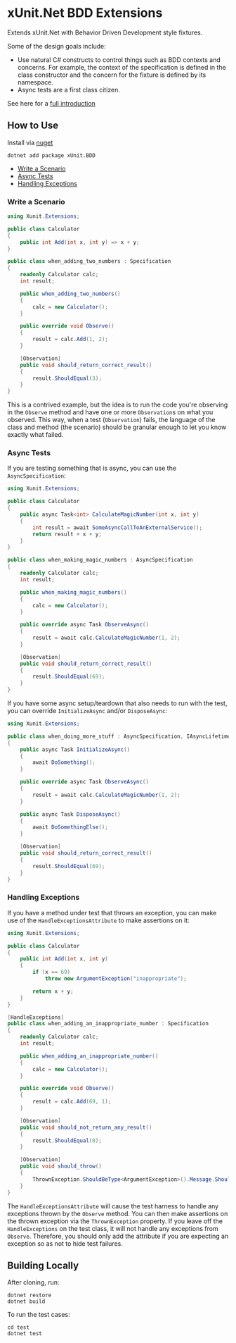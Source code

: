 # xUnit.Net BDD Extensions

Extends xUnit.Net with Behavior Driven Development style fixtures.

Some of the design goals include:
 * Use natural C# constructs to control things such as BDD contexts and concerns. For example, the context of the specification is defined in the class constructor and the concern for the fixture is defined by its namespace.
 * Async tests are a first class citizen.

See here for a [full introduction](https://www.chadly.net/bdd-with-xunit-net/)

## How to Use

Install via [nuget](https://www.nuget.org/packages/xUnit.BDD/)

```
dotnet add package xUnit.BDD
```

* [Write a Scenario](#write-a-scenario)
* [Async Tests](#async-tests)
* [Handling Exceptions](#handling-exceptions)

### Write a Scenario

```cs
using Xunit.Extensions;

public class Calculator
{
	public int Add(int x, int y) => x + y;
}

public class when_adding_two_numbers : Specification
{
	readonly Calculator calc;
	int result;

	public when_adding_two_numbers()
	{
		calc = new Calculator();
	}

	public override void Observe()
	{
		result = calc.Add(1, 2);
	}

	[Observation]
	public void should_return_correct_result()
	{
		result.ShouldEqual(3);
	}
}
```

This is a contrived example, but the idea is to run the code you're observing in the `Observe` method and have one or more `Observation`s on what you observed. This way, when a test (`Observation`) fails, the language of the class and method (the scenario) should be granular enough to let you know exactly what failed.

### Async Tests

If you are testing something that is async, you can use the `AsyncSpecification`:

```cs
using Xunit.Extensions;

public class Calculator
{
	public async Task<int> CalculateMagicNumber(int x, int y)
	{
		int result = await SomeAsyncCallToAnExternalService();
		return result + x + y;
	}
}

public class when_making_magic_numbers : AsyncSpecification
{
	readonly Calculator calc;
	int result;

	public when_making_magic_numbers()
	{
		calc = new Calculator();
	}

	public override async Task ObserveAsync()
	{
		result = await calc.CalculateMagicNumber(1, 2);
	}

	[Observation]
	public void should_return_correct_result()
	{
		result.ShouldEqual(69);
	}
}
```

If you have some async setup/teardown that also needs to run with the test, you can override `InitializeAsync` and/or `DisposeAsync`:

```cs
using Xunit.Extensions;

public class when_doing_more_stuff : AsyncSpecification, IAsyncLifetime
{
	public async Task InitializeAsync()
	{
		await DoSomething();
	}

	public override async Task ObserveAsync()
	{
		result = await calc.CalculateMagicNumber(1, 2);
	}

	public async Task DisposeAsync()
	{
		await DoSomethingElse();
	}

	[Observation]
	public void should_return_correct_result()
	{
		result.ShouldEqual(69);
	}
}
```

### Handling Exceptions

If you have a method under test that throws an exception, you can make use of the `HandleExceptionsAttribute` to make assertions on it:

```cs
using Xunit.Extensions;

public class Calculator
{
	public int Add(int x, int y)
	{
		if (x == 69)
			throw new ArgumentException("inappropriate");

		return x + y;
	}
}

[HandleExceptions]
public class when_adding_an_inappropriate_number : Specification
{
	readonly Calculator calc;
	int result;

	public when_adding_an_inappropriate_number()
	{
		calc = new Calculator();
	}

	public override void Observe()
	{
		result = calc.Add(69, 1);
	}

	[Observation]
	public void should_not_return_any_result()
	{
		result.ShouldEqual(0);
	}

	[Observation]
	public void should_throw()
	{
		ThrownException.ShouldBeType<ArgumentException>().Message.ShouldEqual("inappropriate");
	}
}
```

The `HandleExceptionsAttribute` will cause the test harness to handle any exceptions thrown by the `Observe` method. You can then make assertions on the thrown exception via the `ThrownException` property. If you leave off the `HandleExceptions` on the test class, it will not handle any exceptions from `Observe`. Therefore, you should only add the attribute if you are expecting an exception so as not to hide test failures.

## Building Locally

After cloning, run:

```
dotnet restore
dotnet build
```

To run the test cases:

```
cd test
dotnet test
```
